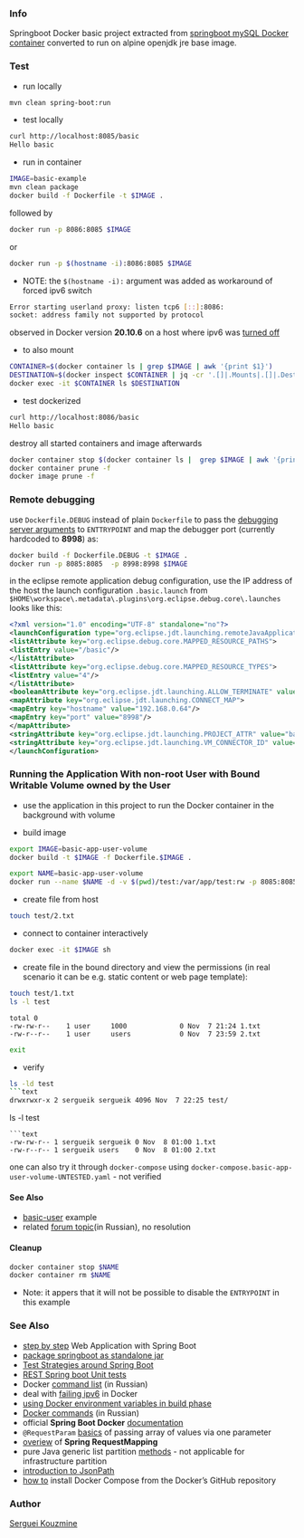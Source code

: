 ### Info

Springboot Docker basic project extracted from [springboot mySQL Docker container](https://github.com/TechPrimers/docker-mysql-spring-boot-example) converted to run on alpine openjdk jre base image.
### Test

* run locally
```sh
mvn clean spring-boot:run
```
* test locally
```sh
curl http://localhost:8085/basic
Hello basic
```
* run in container
```sh
IMAGE=basic-example
mvn clean package
docker build -f Dockerfile -t $IMAGE .
```
followed by
```sh
docker run -p 8086:8085 $IMAGE
```
or
```sh
docker run -p $(hostname -i):8086:8085 $IMAGE
```
* NOTE: the `$(hostname -i):` argument was added as workaround of forced ipv6 switch
```sh
Error starting userland proxy: listen tcp6 [::]:8086:
socket: address family not supported by protocol
```
observed in Docker version __20.10.6__ on a host where ipv6 was [turned off](https://linuxconfig.org/how-to-disable-ipv6-address-on-ubuntu-18-04-bionic-beaver-linux)
* to also mount

```sh
CONTAINER=$(docker container ls | grep $IMAGE | awk '{print $1}')
DESTINATION=$(docker inspect $CONTAINER | jq -cr '.[]|.Mounts|.[]|.Destination')
docker exec -it $CONTAINER ls $DESTINATION
```
* test dockerized
```sh
curl http://localhost:8086/basic
Hello basic
```
destroy all started containers and image afterwards
```sh
docker container stop $(docker container ls |  grep $IMAGE | awk '{print $1}')
docker container prune -f
docker image prune -f
```
### Remote debugging

use `Dockerfile.DEBUG` instead of plain `Dockerfile` to pass the [debugging server arguments](https://dzone.com/articles/how-debug-remote-java-applicat) to `ENTTRYPOINT` and map the debugger port (currently hardcoded to __8998__) as:
```sh
docker build -f Dockerfile.DEBUG -t $IMAGE .
docker run -p 8085:8085  -p 8998:8998 $IMAGE
```
in the eclipse remote application debug configuration, use the IP address of the host
the launch configuration `.basic.launch` from `$HOME\workspace\.metadata\.plugins\org.eclipse.debug.core\.launches` looks like this:
```xml
<?xml version="1.0" encoding="UTF-8" standalone="no"?>
<launchConfiguration type="org.eclipse.jdt.launching.remoteJavaApplication">
<listAttribute key="org.eclipse.debug.core.MAPPED_RESOURCE_PATHS">
<listEntry value="/basic"/>
</listAttribute>
<listAttribute key="org.eclipse.debug.core.MAPPED_RESOURCE_TYPES">
<listEntry value="4"/>
</listAttribute>
<booleanAttribute key="org.eclipse.jdt.launching.ALLOW_TERMINATE" value="true"/>
<mapAttribute key="org.eclipse.jdt.launching.CONNECT_MAP">
<mapEntry key="hostname" value="192.168.0.64"/>
<mapEntry key="port" value="8998"/>
</mapAttribute>
<stringAttribute key="org.eclipse.jdt.launching.PROJECT_ATTR" value="basic"/>
<stringAttribute key="org.eclipse.jdt.launching.VM_CONNECTOR_ID" value="org.eclipse.jdt.launching.socketAttachConnector"/>
</launchConfiguration>
```
### Running the Application With non-root User with Bound Writable Volume owned by the User

* use the application in this project to run the Docker container in the background with volume

* build image
```sh
export IMAGE=basic-app-user-volume
docker build -t $IMAGE -f Dockerfile.$IMAGE .
```
```sh
export NAME=basic-app-user-volume
docker run --name $NAME -d -v $(pwd)/test:/var/app/test:rw -p 8085:8085 $IMAGE
```
* create file from host
```sh
touch test/2.txt
```
* connect to container interactively

```sh
docker exec -it $IMAGE sh
```
* create file in the bound directory and view the permissions (in real scenario it can be e.g. static content or web page template):
```sh
touch test/1.txt
ls -l test
```
```text
total 0
-rw-rw-r--    1 user     1000             0 Nov  7 21:24 1.txt
-rw-r--r--    1 user     users            0 Nov  7 23:59 2.txt
```
```sh
exit
```
* verify
```sh
ls -ld test
```text
drwxrwxr-x 2 sergueik sergueik 4096 Nov  7 22:25 test/
```
ls -l test
```
```text
-rw-rw-r-- 1 sergueik sergueik 0 Nov  8 01:00 1.txt
-rw-r--r-- 1 sergueik users    0 Nov  8 01:00 2.txt
```
one can also try it through `docker-compose` using `docker-compose.basic-app-user-volume-UNTESTED.yaml` - not verified

#### See Also

  * [basic-user](https://github.com/sergueik/springboot_study/tree/master/basic-user) example
  * related [forum topic](https://qna.habr.com/q/1218548)(in Russian), no resolution

#### Cleanup
```sh
docker container stop $NAME
docker container rm $NAME
```
* Note: it appers that it will not be possible to disable the `ENTRYPOINT` in this example


### See Also

  * [step by step](https://github.com/in28minutes/SpringBootWebApplicationStepByStep) Web Application with Spring Boot
  * [package springboot as standalone jar](https://www.baeldung.com/spring-boot-run-maven-vs-executable-jar)
  * [Test Strategies around Spring Boot](https://github.com/mechero/spring-boot-testing-strategies)
  * [REST Spring boot Unit tests](https://github.com/bytestree/spring-restful-service-unit-test)
  * Docker [command list](https://habr.com/ru/company/flant/blog/336654/) (in Russian)
  * deal with [failing ipv6](https://stackoverflow.com/questions/30750271/disable-ip-v6-in-docker-container) in Docker
  * [using Docker environment variables in build phase](https://vsupalov.com/docker-build-pass-environment-variables/)
  * [Docker commands](https://habr.com/ru/company/ruvds/blog/440660/) (in Russian)
  * official __Spring Boot Docker__ [documentation](https://spring.io/guides/topicals/spring-boot-docker/)
  * `@RequestParam` [basics](https://medium.com/@AADota/spring-passing-list-and-array-of-values-as-url-parameters-1ed9bbdf0cb2) of passing array of values via one parameter
  * [overiew](https://www.baeldung.com/spring-requestmapping) of __Spring RequestMapping__
  * pure Java generic list partition [methods](https://stackoverflow.com/questions/12026885/is-there-a-common-java-utility-to-break-a-list-into-batches) - not applicable for infrastructure partition
  * [introduction to JsonPath](https://www.baeldung.com/guide-to-jayway-jsonpath)
  * [how to](https://www.digitalocean.com/community/tutorials/how-to-install-docker-compose-on-ubuntu-18-04) install Docker Compose from the Docker’s GitHub repository  

### Author
[Serguei Kouzmine](kouzmine_serguei@yahoo.com)
